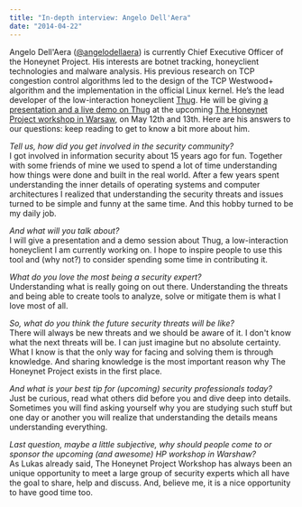 ```yaml
---
title: "In-depth interview: Angelo Dell'Aera"
date: "2014-04-22"
---
```


Angelo Dell'Aera ([@angelodellaera](https://twitter.com/angelodellaera)) is currently Chief Executive Officer of the Honeynet Project. His interests are botnet tracking, honeyclient technologies and malware analysis. His previous research on TCP congestion control algorithms led to the design of the TCP Westwood+ algorithm and the implementation in the official Linux kernel. He’s the lead developer of the low-interaction honeyclient [Thug](https://github.com/buffer/thug/). He will be giving [a presentation and a live demo on Thug](http://warsaw2014.honeynet.org/briefings.html#dellaera) at the upcoming [The Honeynet Project workshop in Warsaw](http://warsaw2014.honeynet.org/), on May 12th and 13th. Here are his answers to our questions: keep reading to get to know a bit more about him.  
  
_Tell us, how did you get involved in the security community?_  
I got involved in information security about 15 years ago for fun. Together with some friends of mine we used to spend a lot of time understanding how things were done and built in the real world. After a few years spent understanding the inner details of operating systems and computer architectures I realized that understanding the security threats and issues turned to be simple and funny at the same time. And this hobby turned to be my daily job.  
  
_And what will you talk about?_  
I will give a presentation and a demo session about Thug, a low-interaction honeyclient I am currently working on. I hope to inspire people to use this tool and (why not?) to consider spending some time in contributing it.  
  
_What do you love the most being a security expert?_  
Understanding what is really going on out there. Understanding the threats and being able to create tools to analyze, solve or mitigate them is what I love most of all.  
  
_So, what do you think the future security threats will be like?_  
There will always be new threats and we should be aware of it. I don't know what the next threats will be. I can just imagine but no absolute certainty. What I know is that the only way for facing and solving them is through knowledge. And sharing knowledge is the most important reason why The Honeynet Project exists in the first place.  
  
_And what is your best tip for (upcoming) security professionals today?_  
Just be curious, read what others did before you and dive deep into details. Sometimes you will find asking yourself why you are studying such stuff but one day or another you will realize that understanding the details means understanding everything.  
  
_Last question, maybe a little subjective, why should people come to or sponsor the upcoming (and awesome) HP workshop in Warshaw?_  
As Lukas already said, The Honeynet Project Workshop has always been an unique opportunity to meet a large group of security experts which all have the goal to share, help and discuss. And, believe me, it is a nice opportunity to have good time too.
